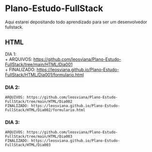# Plano-Estudo-FullStack
Aqui estarei depositando todo aprendizado para ser um desenvolvedor fullstack.

## HTML
  DIA 1:  
    + ARQUIVOS: https://github.com/leosviana/Plano-Estudo-FullStack/tree/main/HTML/Dia001  
    + FINALIZADO: https://leosviana.github.io/Plano-Estudo-FullStack/HTML/Dia001/formulario.html

  ### DIA 2:  
    ARQUIVOS: https://github.com/leosviana/Plano-Estudo-FullStack/tree/main/HTML/Dia002  
    FINALIZADO: https://leosviana.github.io/Plano-Estudo-FullStack/HTML/Dia002/formulario.html

  ### DIA 3:  
    ARQUIVOS: https://github.com/leosviana/Plano-Estudo-FullStack/tree/main/HTML/Dia003  
    FINALIZADO: https://leosviana.github.io/Plano-Estudo-FullStack/HTML/Dia003